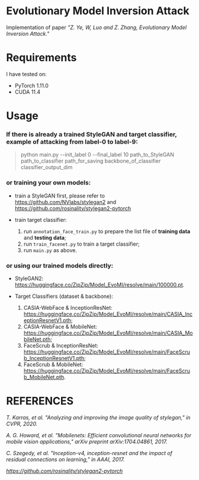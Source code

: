# Evolutionary Model Inversion Attack

Implementation of paper *"Z. Ye, W, Luo and Z. Zhang, Evolutionary Model Inversion Attack."*

# Requirements

I have tested on:

- PyTorch 1.11.0
- CUDA 11.4

# Usage

### If there is already a trained StyleGAN and target classifier, example of attacking from label-0 to label-9:

> python main.py --init_label 0 --final_label 10 path_to_StyleGAN path_to_classifier path_for_saving backbone_of_classifier classifier_output_dim

### or training your own models: 

- train a StyleGAN first, please refer to https://github.com/NVlabs/stylegan2 and https://github.com/rosinality/stylegan2-pytorch
- train target classifier:
  
  1. run `annotation_face_train.py` to prepare the list file of **training data** and **testing data**;
  2. run `train_facenet.py` to train a target classifier;
  3. run `main.py` as above.

### or using our trained models directly:

- StyleGAN2: https://huggingface.co/ZipZip/Model_EvoMI/resolve/main/100000.pt.
- Target Classifiers (dataset & backbone):

  1. CASIA-WebFace & InceptionResNet: https://huggingface.co/ZipZip/Model_EvoMI/resolve/main/CASIA_InceptionResnetV1.pth;
  2. CASIA-WebFace & MobileNet: https://huggingface.co/ZipZip/Model_EvoMI/resolve/main/CASIA_MobileNet.pth;
  3. FaceScrub & InceptionResNet: https://huggingface.co/ZipZip/Model_EvoMI/resolve/main/FaceScrub_InceptionResnetV1.pth;
  4. FaceScrub & MobileNet: https://huggingface.co/ZipZip/Model_EvoMI/resolve/main/FaceScrub_MobileNet.pth.
 
 # REFERENCES
 
 *T. Karras, et al. "Analyzing and improving the image quality of stylegan," in CVPR, 2020.*
 
 *A. G. Howard, et al. "Mobilenets: Efficient convolutional neural networks for mobile vision applications," arXiv preprint arXiv:1704.04861, 2017.*
 
 *C. Szegedy, et al. "Inception-v4, inception-resnet and the impact of residual connections on learning," in AAAI, 2017.*
 
 *https://github.com/rosinality/stylegan2-pytorch*
 
